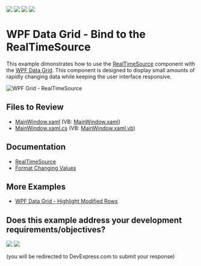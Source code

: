 <!-- default badges list -->
![](https://img.shields.io/endpoint?url=https://codecentral.devexpress.com/api/v1/VersionRange/128647662/22.2.2%2B)
[![](https://img.shields.io/badge/Open_in_DevExpress_Support_Center-FF7200?style=flat-square&logo=DevExpress&logoColor=white)](https://supportcenter.devexpress.com/ticket/details/E4748)
[![](https://img.shields.io/badge/📖_How_to_use_DevExpress_Examples-e9f6fc?style=flat-square)](https://docs.devexpress.com/GeneralInformation/403183)
[![](https://img.shields.io/badge/💬_Leave_Feedback-feecdd?style=flat-square)](#does-this-example-address-your-development-requirementsobjectives)
<!-- default badges end -->

# WPF Data Grid - Bind to the RealTimeSource

This example dimonstrates how to use the [RealTimeSource](https://docs.devexpress.com/WPF/118169/common-concepts/data-sources/realtimesource) component with the [WPF Data Grid](https://docs.devexpress.com/WPF/6084/controls-and-libraries/data-grid). This component is designed to display small amounts of rapidly changing data while keeping the user interface responsive.

![WPF Grid - RealTimeSource](https://user-images.githubusercontent.com/65009440/225339289-bdfdfc90-3d83-48e2-9477-c3fb5d906208.gif)

## Files to Review

* [MainWindow.xaml](./CS/MainWindow.xaml) (VB: [MainWindow.xaml](./VB/MainWindow.xaml))
* [MainWindow.xaml.cs](./CS/MainWindow.xaml.cs) (VB: [MainWindow.xaml.vb](./VB/MainWindow.xaml.vb))

## Documentation

* [RealTimeSource](https://docs.devexpress.com/WPF/118169/common-concepts/data-sources/realtimesource)
* [Format Changing Values](https://docs.devexpress.com/WPF/118929/controls-and-libraries/data-grid/conditional-formatting/conditional-formats/formatting-changing-values)

## More Examples

* [WPF Data Grid - Highlight Modified Rows](https://github.com/DevExpress-Examples/how-to-highlight-modified-rows-e841)
<!-- feedback -->
## Does this example address your development requirements/objectives?

[<img src="https://www.devexpress.com/support/examples/i/yes-button.svg"/>](https://www.devexpress.com/support/examples/survey.xml?utm_source=github&utm_campaign=wpf-data-grid-bind-to-realtimesource&~~~was_helpful=yes) [<img src="https://www.devexpress.com/support/examples/i/no-button.svg"/>](https://www.devexpress.com/support/examples/survey.xml?utm_source=github&utm_campaign=wpf-data-grid-bind-to-realtimesource&~~~was_helpful=no)

(you will be redirected to DevExpress.com to submit your response)
<!-- feedback end -->
